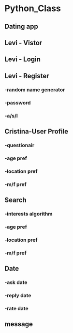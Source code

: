 # Python_Class
Dating app
-----------------------
## Levi - Vistor
## Levi - Login
## Levi - Register
###	     -random name generator
###       -password
###       -a/s/l
## Cristina-User Profile
###	  -questionair
###	  -age pref
###	  -location pref
###	  -m/f pref		
## Search
###   -interests algorithm
###	  -age pref
###	  -location pref
###	  -m/f pref
## Date
###	  -ask date
### 	-reply date
###	  -rate date
## message
